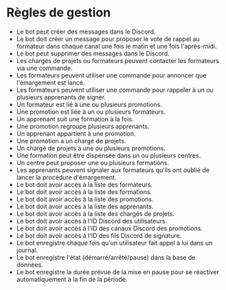 # Règles de gestion

- Le bot peut créer des messages dans le Discord.  
- Le bot doit créer un message pour proposer le vote de rappel au formateur dans chaque canal une fois le matin et une fois l'après-midi.  
- Le bot peut supprimer des messages dans le Discord.  
- Les chargés de projets ou formateurs peuvent contacter les formateurs via une commande.  
- Les formateurs peuvent utiliser une commande pour annoncer que l'émargement est lancé.  
- Les formateurs peuvent utiliser une commande pour rappeler à un ou plusieurs apprenants de signer.  
- Un formateur est lié à une ou plusieurs promotions.  
- Une promotion est liée à un ou plusieurs formateurs.  
- Un apprenant suit une formation à la fois.  
- Une promotion regroupe plusieurs apprenants.  
- Un apprenant appartient à une promotion.  
- Une promotion a un chargé de projets.  
- Un chargé de projets a une ou plusieurs promotions.  
- Une formation peut être dispensée dans un ou plusieurs centres.  
- Un centre peut proposer une ou plusieurs formations.  
- Les apprenants peuvent signaler aux formateurs qu'ils ont oublié de lancer la procédure d'émargement.  
- Le bot doit avoir accès à la liste des formateurs.  
- Le bot doit avoir accès à la liste des formations.  
- Le bot doit avoir accès à la liste des promotions.  
- Le bot doit avoir accès à la liste des apprenants.  
- Le bot doit avoir accès à la liste des chargés de projets.  
- Le bot doit avoir accès à l'ID Discord des utilisateurs.  
- Le bot doit avoir accès à l'ID des canaux Discord des promotions.  
- Le bot doit avoir accès à l'ID des fils Discord de signature.  
- Le bot enregistre chaque fois qu'un utilisateur fait appel à lui dans un journal.  
- Le bot enregistre l'état (démarré/arrêté/pause) dans la base de données.  
- Le bot enregistre la durée prévue de la mise en pause pour se réactiver automatiquement à la fin de la période.
